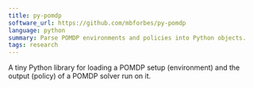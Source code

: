 ```yaml
---
title: py-pomdp
software_url: https://github.com/mbforbes/py-pomdp
language: python
summary: Parse POMDP environments and policies into Python objects.
tags: research
---
```


A tiny Python library for loading a POMDP setup (environment) and the output (policy) of a POMDP solver run on it.
